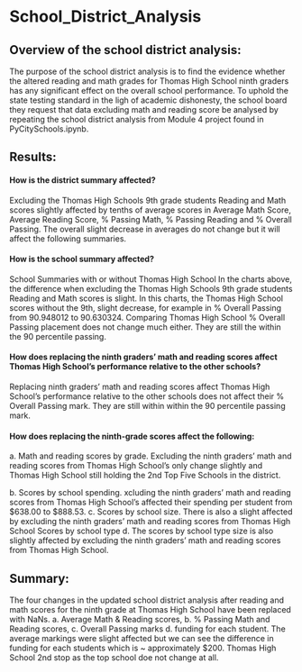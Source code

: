 # School_District_Analysis

## Overview of the school district analysis: 
The purpose of the school district analysis is to find the evidence whether the altered reading and math grades for Thomas High School ninth graders has any significant effect 
on the overall school performance. To uphold the state testing standard in the ligh of academic dishonesty, the school board they request that data excluding math
and reading score be analysed by repeating the school district analysis from Module 4 project found in PyCitySchools.ipynb.

## Results: 

#### How is the district summary affected?
Excluding the Thomas High Schools 9th grade students Reading and Math scores slightly affected by tenths of average scores in Average Math Score, Average Reading Score, % Passing Math, % Passing Reading and % Overall Passing. The overall slight decrease in averages do not change but it will affect the following summaries.

#### How is the school summary affected?

School Summaries with or without Thomas High School
In the charts above, the difference when excluding the Thomas High Schools 9th grade students Reading and Math scores is slight. In this charts, the Thomas High School scores without the 9th, slight decrease, for example in % Overall Passing from 90.948012 to 90.630324. Comparing Thomas High School % Overall Passing placement does not change much either. They are still the within the 90 percentile passing.

#### How does replacing the ninth graders’ math and reading scores affect Thomas High School’s performance relative to the other schools?

Replacing ninth graders’ math and reading scores affect Thomas High School’s performance relative to the other schools does not affect their % Overall Passing mark. They are still within within the 90 percentile passing mark.

#### How does replacing the ninth-grade scores affect the following: 

a. Math and reading scores by grade. Excluding the ninth graders’ math and reading scores from Thomas High School’s only change slightly and Thomas High School still holding the 2nd Top Five Schools in the district.

b. Scores by school spending. xcluding the ninth graders’ math and reading scores from Thomas High School’s affected their spending per student from $638.00 to $888.53.
c. Scores by school size. There is also a slight affected by excluding the ninth graders’ math and reading scores from Thomas High School Scores by school type 
d. The scores by school type size is also slightly affected by excluding the ninth graders’ math and reading scores from Thomas High School.

## Summary: 
The four changes in the updated school district analysis after reading and math scores for the ninth grade at Thomas High School have been replaced with NaNs. 
a. Average Math & Reading scores, 
b. % Passing Math and Reading scores, 
c. Overall Passing marks 
d. funding for each student. 
The average markings were slight affected but we can see the difference in funding for each students which is ~ approximately $200. 
Thomas High School 2nd stop as the top school doe not change at all.
